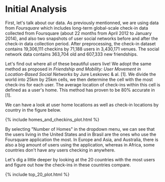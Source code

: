 # Initial Analysis

First, let's talk about our data. As previously mentionned, we are using data from *Foursquare* which includes long-term global-scale check-in 
data collected from Foursquare (about 22 months from April 2012 to January 2014), and also two snapshots of user 
social networks before and after the check-in data collection period. After preprocessing, the check-in dataset contains 
19,306,111 checkins by 71,188 users in 3,430,171 venues. The social network data contains 363,704 old and 607,333 new friendships.

Let's find out where all of these beautiful users live! We adopt the same method as proposed in *Friendship and Mobility: User Movement in 
Location-Based Social Networks* by Jure Leskovec & al. [1]. We divide the world into 25km by 25km cells, we then determine the cell with the most check-ins for each user.
The average location of check-ins within this cell is defined as a user's home. This method has proven to be 80% accurate in [1]. 

We can have a look at user home locations as well as check-in locations by country in the figure below.

{% include homes_and_checkins_plot.html %}

By selecting "Number of Homes" in the dropdown menu, we can see that the users living in the United States and in Brasil are the ones who use the Foursquare application the most. In Europe and Asia, and Australia, there is also a big amount of users using the application, whereas in Africa, some countries don't have any users checking in anywhere.  

Let's dig a little deeper by looking at the 20 countries with the most users and figure out how the check-ins in these countries compare. 

{% include top_20_plot.html %}

